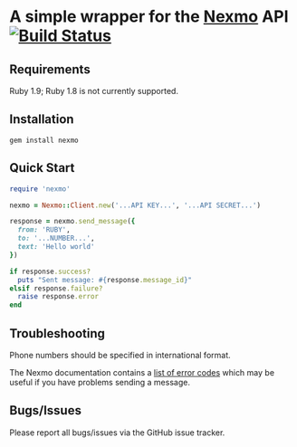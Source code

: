 A simple wrapper for the [Nexmo](http://nexmo.com/) API [![Build Status](https://travis-ci.org/Virtualmaster/nexmo.png?branch=master)](https://travis-ci.org/Virtualmaster/nexmo)
=======================================================


Requirements
------------

Ruby 1.9; Ruby 1.8 is not currently supported.


Installation
------------

    gem install nexmo


Quick Start
-----------

```ruby
require 'nexmo'

nexmo = Nexmo::Client.new('...API KEY...', '...API SECRET...')

response = nexmo.send_message({
  from: 'RUBY',
  to: '...NUMBER...',
  text: 'Hello world'
})

if response.success?
  puts "Sent message: #{response.message_id}"
elsif response.failure?
  raise response.error
end
```


Troubleshooting
---------------

Phone numbers should be specified in international format.

The Nexmo documentation contains a [list of error codes](http://nexmo.com/documentation/index.html#dlr_error)
which may be useful if you have problems sending a message.


Bugs/Issues
-----------

Please report all bugs/issues via the GitHub issue tracker.
